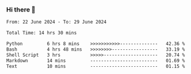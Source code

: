 ### Hi there 👋

<!--
**ututono/ututono** is a ✨ _special_ ✨ repository because its `README.md` (this file) appears on your GitHub profile.

Here are some ideas to get you started:

- 🔭 I’m currently working on ...
- 🌱 I’m currently learning ...
- 👯 I’m looking to collaborate on ...
- 🤔 I’m looking for help with ...
- 💬 Ask me about ...
- 📫 How to reach me: ...
- 😄 Pronouns: ...
- ⚡ Fun fact: ...
-->



<!--START_SECTION:waka-->

```txt
From: 22 June 2024 - To: 29 June 2024

Total Time: 14 hrs 30 mins

Python         6 hrs 8 mins    >>>>>>>>>>>--------------   42.36 %
Bash           4 hrs 48 mins   >>>>>>>>-----------------   33.19 %
Shell Script   3 hrs           >>>>>--------------------   20.74 %
Markdown       14 mins         -------------------------   01.69 %
Text           10 mins         -------------------------   01.15 %
```

<!--END_SECTION:waka-->
